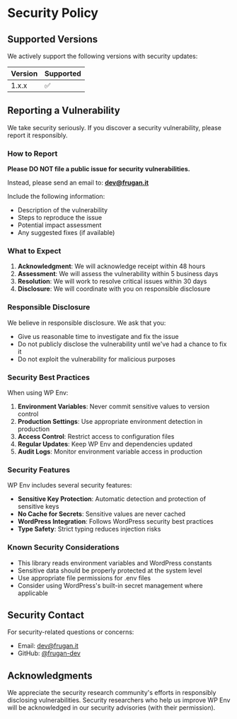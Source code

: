 # Security Policy

## Supported Versions

We actively support the following versions with security updates:

| Version | Supported          |
| ------- | ------------------ |
| 1.x.x   | :white_check_mark: |

## Reporting a Vulnerability

We take security seriously. If you discover a security vulnerability, please report it responsibly.

### How to Report

**Please DO NOT file a public issue for security vulnerabilities.**

Instead, please send an email to: **dev@frugan.it**

Include the following information:
- Description of the vulnerability
- Steps to reproduce the issue
- Potential impact assessment
- Any suggested fixes (if available)

### What to Expect

1. **Acknowledgment**: We will acknowledge receipt within 48 hours
2. **Assessment**: We will assess the vulnerability within 5 business days
3. **Resolution**: We will work to resolve critical issues within 30 days
4. **Disclosure**: We will coordinate with you on responsible disclosure

### Responsible Disclosure

We believe in responsible disclosure. We ask that you:
- Give us reasonable time to investigate and fix the issue
- Do not publicly disclose the vulnerability until we've had a chance to fix it
- Do not exploit the vulnerability for malicious purposes

### Security Best Practices

When using WP Env:

1. **Environment Variables**: Never commit sensitive values to version control
2. **Production Settings**: Use appropriate environment detection in production
3. **Access Control**: Restrict access to configuration files
4. **Regular Updates**: Keep WP Env and dependencies updated
5. **Audit Logs**: Monitor environment variable access in production

### Security Features

WP Env includes several security features:

- **Sensitive Key Protection**: Automatic detection and protection of sensitive keys
- **No Cache for Secrets**: Sensitive values are never cached
- **WordPress Integration**: Follows WordPress security best practices
- **Type Safety**: Strict typing reduces injection risks

### Known Security Considerations

- This library reads environment variables and WordPress constants
- Sensitive data should be properly protected at the system level
- Use appropriate file permissions for .env files
- Consider using WordPress's built-in secret management where applicable

## Security Contact

For security-related questions or concerns:
- Email: dev@frugan.it
- GitHub: [@frugan-dev](https://github.com/frugan-dev)

## Acknowledgments

We appreciate the security research community's efforts in responsibly disclosing vulnerabilities. Security researchers who help us improve WP Env will be acknowledged in our security advisories (with their permission).
